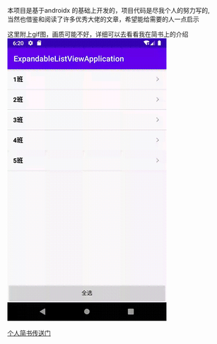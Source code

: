 本项目是基于androidx 的基础上开发的，项目代码是尽我个人的努力写的,  
当然也借鉴和阅读了许多优秀大佬的文章，希望能给需要的人一点启示

这里附上gif图，画质可能不好，详细可以去看看我在简书上的介绍
![image_gif](pic/result.gif)



[个人简书传送门](https://www.jianshu.com/u/ee3da6b3c337)
